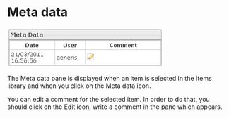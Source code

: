 <!--
parent: 'Manage Items'
created_at: '2012-04-12 16:53:28'
updated_at: '2013-03-13 13:32:40'
authors:
    - 'Jérôme Bogaerts'
contributors:
    - 'Sophie Doublet'
tags:
    - 'Manage Items'
-->

Meta data
=========

![](../resources/items-metadata.png)

The Meta data pane is displayed when an item is selected in the Items library and when you click on the Meta data icon.

You can edit a comment for the selected item. In order to do that, you should click on the Edit icon, write a comment in the pane which appears.



